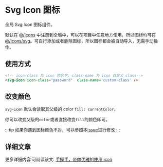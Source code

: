 # Svg Icon 图标

全局 Svg Icon 图标组件。

默认在 [@/icons](https://github.com/PanJiaChen/vue-element-admin/blob/master/src/icons/index.js#L6) 中注册到全局中，可以在项目中任意地方使用。所以图标均可在 [@/icons/svg](https://github.com/PanJiaChen/vue-element-admin/tree/master/src/icons/svg)。可自行添加或者删除图标，所以图标都会被自动导入，无需手动操作。

## 使用方式

```html
<!-- icon-class 为 icon 的名字; class-name 为 icon 自定义 class-->
<svg-icon icon-class="password"  class-name='custom-class' />
```

## 改变颜色

`svg-icon` 默认会读取其父级的 color `fill: currentColor;`

你可以改变父级的`color`或者直接改变`fill`的颜色即可。

:::tip
如果你遇到图标颜色不对，可以参照本[issue](https://github.com/PanJiaChen/vue-element-admin/issues/330)进行修改
:::

## 详细文章

更多详细内容 可阅读该文: [手摸手，带你优雅的使用 icon](https://juejin.im/post/59bb864b5188257e7a427c09)
